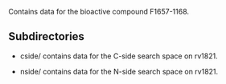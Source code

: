 Contains data for the bioactive compound F1657-1168.

## Subdirectories

- cside/ contains data for the C-side search space on rv1821.

- nside/ contains data for the N-side search space on rv1821.

